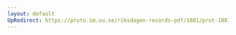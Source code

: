```yaml
---
layout: default
UpRedirect: https://pruto.im.uu.se/riksdagen-records-pdf/1881/prot-1881--ak--007.pdf
---
```

